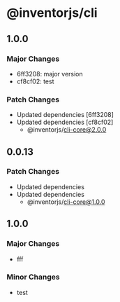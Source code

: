 # @inventorjs/cli

## 1.0.0

### Major Changes

- 6ff3208: major version
- cf8cf02: test

### Patch Changes

- Updated dependencies [6ff3208]
- Updated dependencies [cf8cf02]
  - @inventorjs/cli-core@2.0.0

## 0.0.13

### Patch Changes

- Updated dependencies
- Updated dependencies
  - @inventorjs/cli-core@1.0.0

## 1.0.0

### Major Changes

- fff

### Minor Changes

- test
